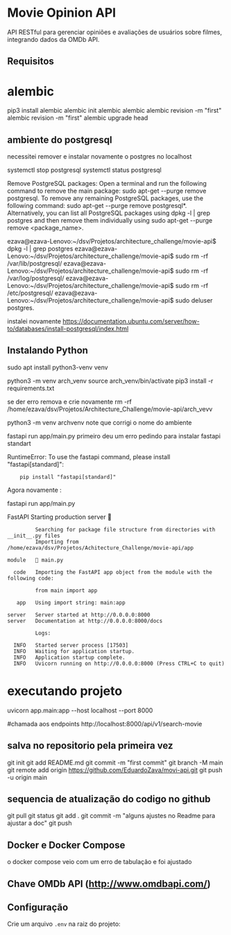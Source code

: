 # Movie Opinion API

API RESTful para gerenciar opiniões e avaliações de usuários sobre filmes, integrando dados da OMDb API.

## Requisitos

# alembic

 pip3 install alembic
 alembic init alembic
 alembic alembic revision -m "first"
 alembic revision -m "first"
 alembic upgrade head
 

## ambiente do postgresql


 necessitei remover e instalar novamente o postgres no localhost

 systemctl stop postgresql
 systemctl status postgresql

 

Remove PostgreSQL packages:
Open a terminal and run the following command to remove the main package: sudo apt-get --purge remove postgresql.
To remove any remaining PostgreSQL packages, use the following command: sudo apt-get --purge remove postgresql*.
Alternatively, you can list all PostgreSQL packages using dpkg -l | grep postgres and then remove them individually using sudo apt-get --purge remove <package_name>.

ezava@ezava-Lenovo:~/dsv/Projetos/architecture_challenge/movie-api$ dpkg -l | grep postgres
ezava@ezava-Lenovo:~/dsv/Projetos/architecture_challenge/movie-api$ sudo rm -rf /var/lib/postgresql/
ezava@ezava-Lenovo:~/dsv/Projetos/architecture_challenge/movie-api$ sudo rm -rf /var/log/postgresql/
ezava@ezava-Lenovo:~/dsv/Projetos/architecture_challenge/movie-api$ sudo rm -rf /etc/postgresql/
ezava@ezava-Lenovo:~/dsv/Projetos/architecture_challenge/movie-api$ sudo deluser postgres.

instalei novamente
https://documentation.ubuntu.com/server/how-to/databases/install-postgresql/index.html


## Instalando Python 

sudo apt install python3-venv
venv
 
 python3 -m venv arch_venv
 source arch_venv/bin/activate
 pip3 install -r requirements.txt

 se der erro remova e crie novamente 
 rm -rf /home/ezava/dsv/Projetos/Architecture_Challenge/movie-api/arch_vevv

 python3 -m venv archvenv
 note que corrigi o nome do ambiente

 fastapi run app/main.py primeiro deu um erro pedindo para instalar fastapi standart

 RuntimeError: To use the fastapi command, please install "fastapi[standard]":

        pip install "fastapi[standard]"

 Agora novamente :

 fastapi run app/main.py

  FastAPI   Starting production server 🚀
 
             Searching for package file structure from directories with __init__.py files
             Importing from /home/ezava/dsv/Projetos/Achitecture_Challenge/movie-api/app
 
    module   🐍 main.py
 
      code   Importing the FastAPI app object from the module with the following code:
 
             from main import app
 
       app   Using import string: main:app
 
    server   Server started at http://0.0.0.0:8000
    server   Documentation at http://0.0.0.0:8000/docs
 
             Logs:
 
      INFO   Started server process [17503]
      INFO   Waiting for application startup.
      INFO   Application startup complete.
      INFO   Uvicorn running on http://0.0.0.0:8000 (Press CTRL+C to quit)
# executando projeto

uvicorn app.main:app --host   localhost --port 8000

#chamada aos endpoints
http://localhost:8000/api/v1/search-movie

## salva no repositorio pela primeira vez

git init
git add README.md
git commit -m "first commit"
git branch -M main
git remote add origin https://github.com/EduardoZava/movi-api.git
git push -u origin main

## sequencia de atualização do codigo no github

git pull
git status
git add .
git commit -m "alguns ajustes no Readme para ajustar a doc"
git push

## Docker e Docker Compose

o docker compose veio com um erro de tabulação e foi ajustado





## Chave OMDb API (http://www.omdbapi.com/)

## Configuração

Crie um arquivo `.env` na raiz do projeto:

